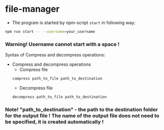 # file-manager

- The program is started by npm-script `start` in following way:
```bash
npm run start -- --username=your_username
```
### Warning! Username cannot start with a space !

Syntax of Compress and decompress operations:

- Compress and decompress operations  
    - Compress file 
    ```bash
    compress path_to_file path_to_destination
    ```
    - Decompress file  
    ```bash
    decompress path_to_file path_to_destination
### Note! "path_to_destination" - the path to the destination folder for the output file ! The name of the output file does not need to be specified, it is created automatically !
